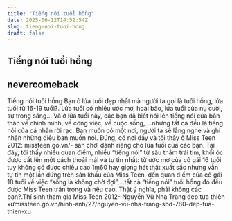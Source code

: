 ```yaml
---
title: "Tiếng nói tuổi hồng"
date: 2025-06-12T14:52:54Z
slug: tieng-noi-tuoi-hong
draft: false
---
```


## Tiếng nói tuổi hồng

## nevercomeback

Tiếng nói tuổi hồng
Bạn ở lứa tuổi đẹp nhất mà người ta gọi là tuổi hồng, lứa tuổi từ 16-19 tuổi?. Lứa tuổi có nhiều ước mơ, hoài bão, lứa tuổi của nụ cười, sự trong sáng… Và ở lứa tuổi này, các bạn đã biết nói lên tiếng nói của bản thân về chính mình, về công việc, về cuộc sống,….nhưng tất cả đều là tiếng nói của cá nhân rời rạc. Bạn muốn có một nơi, người ta sẽ lắng nghe và ghi nhận những điều bạn muốn nói. Đúng, có nơi đấy và tôi thấy ở Miss Teen 2012: missteen.go.vn/- sân chơi dành riêng cho lứa tuổi của các bạn. Tại đây, tôi thấy nhiều quan điểm, nhiều “tiếng nói” từ sâu thẳm trái tim, khối óc được cất lên một cách thoải mái và tự tin nhất: từ ước mơ của cô gái 16 tuổi tuy không có được chiều cao 1m60 hay giọng hát thật xuất sắc nhưng vẫn tự tin một lần đứng trên sân khấu của Miss Teen, đến quan điểm của cô gái 18 tuổi về việc “sống là không chờ đợi”,…tất cả “tiếng nói” tuổi hồng đó đều được Miss Teen trân trọng và nêu cao. Thật ý nghĩa, phải không các bạn?.Thí sinh tham gia Miss Teen 2012- Nguyễn Vũ Nha Trang đẹp tựa thiên xứmissteen.go.vn/hinh-anh/27/nguyen-vu-nha-trang-sbd-780-dep-tua-thien-xu